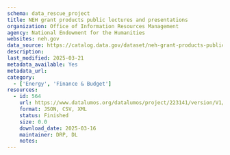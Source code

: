 ```yaml
---
schema: data_rescue_project 
title: NEH grant products public lectures and presentations
organization: Office of Information Resources Management
agency: National Endowment for the Humanities
websites: neh.gov
data_source: https://catalog.data.gov/dataset/neh-grant-products-public-lectures-and-presentations
description: 
last_modified: 2025-03-21
metadata_available: Yes
metadata_url: 
category:
  - ['Energy', 'Finance & Budget'] 
resources:
  - id: 564
    url: https://www.datalumos.org/datalumos/project/223141/version/V1/view
    format: JSON, CSV, XML
    status: Finished
    size: 0.0
    download_date: 2025-03-16
    maintainer: DRP, DL
    notes: 
---
```

